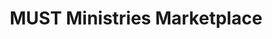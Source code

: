 ---
title: "MUST Ministries Marketplace"
url: /marietta/must-ministries-marketplace/
shop: charity
---